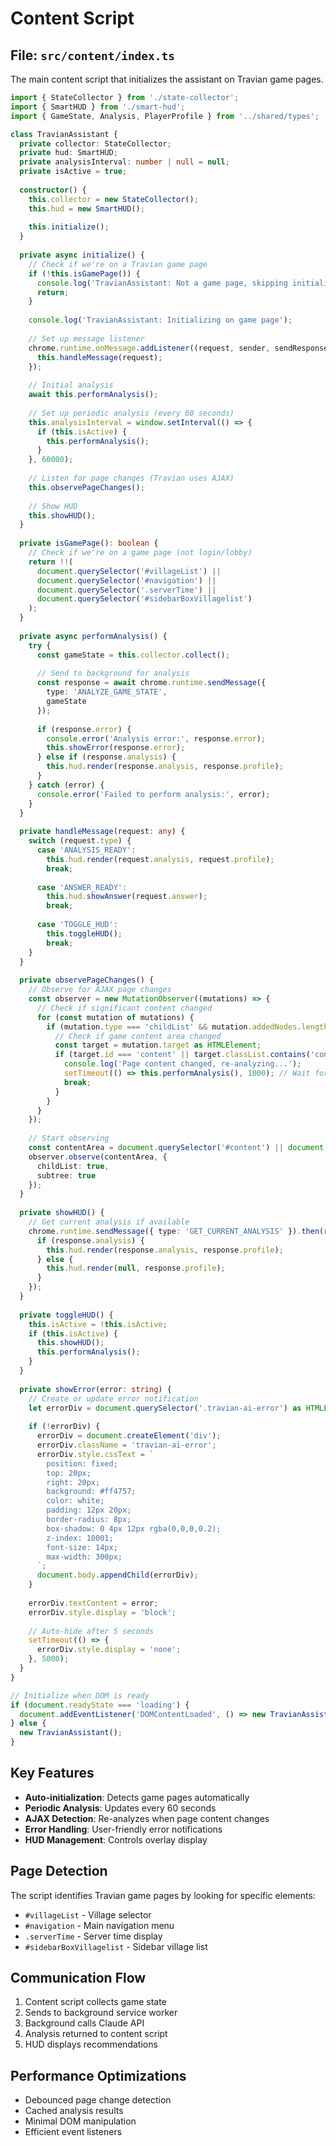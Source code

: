 # Content Script

## File: `src/content/index.ts`

The main content script that initializes the assistant on Travian game pages.

```typescript
import { StateCollector } from './state-collector';
import { SmartHUD } from './smart-hud';
import { GameState, Analysis, PlayerProfile } from '../shared/types';

class TravianAssistant {
  private collector: StateCollector;
  private hud: SmartHUD;
  private analysisInterval: number | null = null;
  private isActive = true;
  
  constructor() {
    this.collector = new StateCollector();
    this.hud = new SmartHUD();
    
    this.initialize();
  }
  
  private async initialize() {
    // Check if we're on a Travian game page
    if (!this.isGamePage()) {
      console.log('TravianAssistant: Not a game page, skipping initialization');
      return;
    }
    
    console.log('TravianAssistant: Initializing on game page');
    
    // Set up message listener
    chrome.runtime.onMessage.addListener((request, sender, sendResponse) => {
      this.handleMessage(request);
    });
    
    // Initial analysis
    await this.performAnalysis();
    
    // Set up periodic analysis (every 60 seconds)
    this.analysisInterval = window.setInterval(() => {
      if (this.isActive) {
        this.performAnalysis();
      }
    }, 60000);
    
    // Listen for page changes (Travian uses AJAX)
    this.observePageChanges();
    
    // Show HUD
    this.showHUD();
  }
  
  private isGamePage(): boolean {
    // Check if we're on a game page (not login/lobby)
    return !!(
      document.querySelector('#villageList') ||
      document.querySelector('#navigation') ||
      document.querySelector('.serverTime') ||
      document.querySelector('#sidebarBoxVillagelist')
    );
  }
  
  private async performAnalysis() {
    try {
      const gameState = this.collector.collect();
      
      // Send to background for analysis
      const response = await chrome.runtime.sendMessage({
        type: 'ANALYZE_GAME_STATE',
        gameState
      });
      
      if (response.error) {
        console.error('Analysis error:', response.error);
        this.showError(response.error);
      } else if (response.analysis) {
        this.hud.render(response.analysis, response.profile);
      }
    } catch (error) {
      console.error('Failed to perform analysis:', error);
    }
  }
  
  private handleMessage(request: any) {
    switch (request.type) {
      case 'ANALYSIS_READY':
        this.hud.render(request.analysis, request.profile);
        break;
        
      case 'ANSWER_READY':
        this.hud.showAnswer(request.answer);
        break;
        
      case 'TOGGLE_HUD':
        this.toggleHUD();
        break;
    }
  }
  
  private observePageChanges() {
    // Observe for AJAX page changes
    const observer = new MutationObserver((mutations) => {
      // Check if significant content changed
      for (const mutation of mutations) {
        if (mutation.type === 'childList' && mutation.addedNodes.length > 0) {
          // Check if game content area changed
          const target = mutation.target as HTMLElement;
          if (target.id === 'content' || target.classList.contains('contentContainer')) {
            console.log('Page content changed, re-analyzing...');
            setTimeout(() => this.performAnalysis(), 1000); // Wait for content to settle
            break;
          }
        }
      }
    });
    
    // Start observing
    const contentArea = document.querySelector('#content') || document.body;
    observer.observe(contentArea, {
      childList: true,
      subtree: true
    });
  }
  
  private showHUD() {
    // Get current analysis if available
    chrome.runtime.sendMessage({ type: 'GET_CURRENT_ANALYSIS' }).then(response => {
      if (response.analysis) {
        this.hud.render(response.analysis, response.profile);
      } else {
        this.hud.render(null, response.profile);
      }
    });
  }
  
  private toggleHUD() {
    this.isActive = !this.isActive;
    if (this.isActive) {
      this.showHUD();
      this.performAnalysis();
    }
  }
  
  private showError(error: string) {
    // Create or update error notification
    let errorDiv = document.querySelector('.travian-ai-error') as HTMLElement;
    
    if (!errorDiv) {
      errorDiv = document.createElement('div');
      errorDiv.className = 'travian-ai-error';
      errorDiv.style.cssText = `
        position: fixed;
        top: 20px;
        right: 20px;
        background: #ff4757;
        color: white;
        padding: 12px 20px;
        border-radius: 8px;
        box-shadow: 0 4px 12px rgba(0,0,0,0.2);
        z-index: 10001;
        font-size: 14px;
        max-width: 300px;
      `;
      document.body.appendChild(errorDiv);
    }
    
    errorDiv.textContent = error;
    errorDiv.style.display = 'block';
    
    // Auto-hide after 5 seconds
    setTimeout(() => {
      errorDiv.style.display = 'none';
    }, 5000);
  }
}

// Initialize when DOM is ready
if (document.readyState === 'loading') {
  document.addEventListener('DOMContentLoaded', () => new TravianAssistant());
} else {
  new TravianAssistant();
}
```

## Key Features

- **Auto-initialization**: Detects game pages automatically
- **Periodic Analysis**: Updates every 60 seconds
- **AJAX Detection**: Re-analyzes when page content changes
- **Error Handling**: User-friendly error notifications
- **HUD Management**: Controls overlay display

## Page Detection

The script identifies Travian game pages by looking for specific elements:
- `#villageList` - Village selector
- `#navigation` - Main navigation menu
- `.serverTime` - Server time display
- `#sidebarBoxVillagelist` - Sidebar village list

## Communication Flow

1. Content script collects game state
2. Sends to background service worker
3. Background calls Claude API
4. Analysis returned to content script
5. HUD displays recommendations

## Performance Optimizations

- Debounced page change detection
- Cached analysis results
- Minimal DOM manipulation
- Efficient event listeners